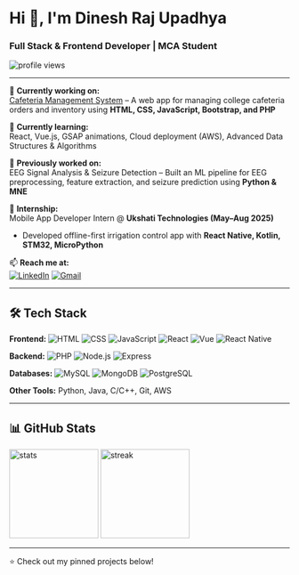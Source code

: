 # Hi 👋, I'm Dinesh Raj Upadhya  
### Full Stack & Frontend Developer | MCA Student  

<p align="left"> 
  <img src="https://komarev.com/ghpvc/?username=dineshrajupadhya&label=Profile%20Views&color=0e75b6&style=flat" alt="profile views" /> 
</p>

---

🔭 **Currently working on:**  
[Cafeteria Management System](#) – A web app for managing college cafeteria orders and inventory using **HTML, CSS, JavaScript, Bootstrap, and PHP**  

🌱 **Currently learning:**  
React, Vue.js, GSAP animations, Cloud deployment (AWS), Advanced Data Structures & Algorithms  

🧠 **Previously worked on:**  
EEG Signal Analysis & Seizure Detection – Built an ML pipeline for EEG preprocessing, feature extraction, and seizure prediction using **Python & MNE**  

💼 **Internship:**  
Mobile App Developer Intern @ **Ukshati Technologies (May–Aug 2025)**  
- Developed offline-first irrigation control app with **React Native, Kotlin, STM32, MicroPython**  

📫 **Reach me at:**  
[![LinkedIn](https://img.shields.io/badge/LinkedIn-blue?style=flat&logo=linkedin)](https://www.linkedin.com/in/dinesh-raj-upadhya-920075206/) 
[![Gmail](https://img.shields.io/badge/Gmail-red?style=flat&logo=gmail&logoColor=white)](mailto:dineshrajupadhya86@gmail.com)

---

## 🛠️ Tech Stack  
**Frontend:** ![HTML](https://img.shields.io/badge/HTML-orange?logo=html5&logoColor=white) ![CSS](https://img.shields.io/badge/CSS-blue?logo=css3&logoColor=white) ![JavaScript](https://img.shields.io/badge/JavaScript-yellow?logo=javascript&logoColor=black) ![React](https://img.shields.io/badge/React-blue?logo=react) ![Vue](https://img.shields.io/badge/Vue.js-42b883?logo=vue.js&logoColor=white)  ![React Native](https://img.shields.io/badge/React%20Native-20232A?logo=react&logoColor=61DAFB)


**Backend:** ![PHP](https://img.shields.io/badge/PHP-777bb4?logo=php&logoColor=white) ![Node.js](https://img.shields.io/badge/Node.js-43853D?logo=node.js&logoColor=white) ![Express](https://img.shields.io/badge/Express-black?logo=express&logoColor=white)  

**Databases:** ![MySQL](https://img.shields.io/badge/MySQL-005C84?logo=mysql&logoColor=white) ![MongoDB](https://img.shields.io/badge/MongoDB-4ea94b?logo=mongodb&logoColor=white) ![PostgreSQL](https://img.shields.io/badge/PostgreSQL-316192?logo=postgresql&logoColor=white)  

**Other Tools:** Python, Java, C/C++, Git, AWS  

---

## 📊 GitHub Stats  
<p align="left">
  <img src="https://github-readme-stats.vercel.app/api?username=dineshrajupadhya&show_icons=true&theme=tokyonight" alt="stats" height="160"/>
  <img src="https://github-readme-streak-stats.herokuapp.com/?user=dineshrajupadhya&theme=tokyonight" alt="streak" height="160"/>
</p>

---
⭐ Check out my pinned projects below!
